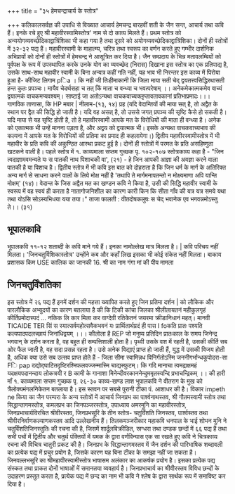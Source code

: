+++
title = "३५ हेमचन्द्राचार्य के स्तोत्र"

+++
कलिकालसर्वज्ञ की उपाधि से विख्यात आचार्य हेमचन्द्र बारहवीं शती के जैन सन्त, आचार्य तथा कवि हैं। इनके रचे हुए श्री महावीरस्वामिस्तोत्र' नाम से दो काव्य मिलते हैं। प्रथम स्तोत्र को अन्ययोगव्यवच्छेदिकाद्वात्रिंशिका भी कहा गया है तथा दूसरे को अयोगव्यवच्छेदिकाद्वात्रिंशिका। दोनों ही स्तोत्रों में ३२-३२ पद्य हैं। महावीरस्वामी के माहात्म्य, चरित्र तथा स्वरूप का वर्णन करते हुए गम्भीर दार्शनिक अभिप्रायों को दोनों ही स्तोत्रों में हेमचन्द्र ने आसूत्रित कर दिया है। जैन सम्प्रदाय के भिन्न मतावलम्बियों को पूर्वपक्ष के रूप में उपस्थापित करके उनके योग का व्यवच्छेद (निरास) दिखाना इस स्तोत्र का एक प्रतिपाद्य है, उसके साथ-साथ महावीर स्वामी के बिना अन्यत्र कहीं गति नहीं, यह भाव भी निरन्तर इस काव्य में पिरोया हुआ है- कीजिट लिगाम pिa । कि नही
जी तिःहीमाकानी कि जिला माया सती चेद् द्वयतत्त्वसिद्धिरथासती हन्त कुतः प्रपञ्चः। मायैव चेदर्थसहा च तत् किं माता च वन्ध्या च भवत्परेषाम् ।।
अनेकमेकात्मकमेव वाच्यं द्वयात्मकं वाचकमप्यवश्यम्। साष्टाई जा अतोऽन्यथा वाचकवाच्यक्लृप्तावतावकानां प्रतिभाप्रमादः।।।
गाणविक ताणासा, कि HP मबार | नीलाम-(१३, १४) प्रह (यदि वेदान्तियों की माया सत् है, तो अद्वैत के स्थान पर द्वैत की सिद्धि हो जाती है। यदि वह असत् है, तो उससे जगत् प्रपञ्च की सृष्टि कैसे हो सकती है। यदि माया से यह सृष्टि होती है, तो हे महावीरस्वामी आपके मत के विरोधियों की माता ही वन्ध्या है। अनेक को एकात्मक भी उन्हें मानना पड़ता है, और अद्वय को द्वयात्मक भी। इसके अन्यथा वाचकवाच्यभाव की कल्पना में आपके मत के विरोधियों की प्रतिमा का प्रमाद ही कहलायेगा।)
द्वितीय महावीरस्वामीस्तोत्र में भी महावीर के प्रति कवि की अकुण्ठित आस्था प्रकट हुई है। दोनों ही स्तोत्रों में परमत के प्रति असहिष्णुता खटकने वाली है। पहले स्तोत्र में
१. काव्यमाला सप्तम गुच्छक पृ. १०२-१०७
स्तोत्रकाव्य कहा है - "जिन त्वदाज्ञामवमन्यते यः स पातकी नाथ पिशाचकी वा', (२१) - हे जिन आपकी आज्ञा की अवज्ञा करने वाला पातकी है या पिशाच है। द्वितीय स्तोत्र में भी कवि इस बात को दोहराता है कि जिन धर्म के मार्ग के अतिरिक्त अन्य मार्ग से साधना करने वालों के लिये मोक्ष नहीं है 'तथापि ते मार्गमनापतन्तो न मोक्ष्यमाणा अपि यान्ति मोक्षम्' (१४)। वेदान्त के जिस अद्वैत मत का खण्डन कवि ने किया है, उसी की सिद्धि महावीर स्वामी के स्वरूप में वह स्वयं ही करता है नातागोजनिशील का कारण कारी किन कि सीता गाँव की यत्र यत्र समये यथा तथा योऽसि सोऽस्यभिधया यया तया।" ताजा फालती : वीतदोषकलुषः स चेद् भवानेक एव भगवन्नमोऽस्तु ते।। (३१)
## भूपालकावि
भूपालकवि ११-१२ शताब्दी के कवि माने गये हैं। इनका नामोल्लेख मात्र मिलता है। | कवि परिचय नहीं मिलता। 'जिनचतुर्विशिकास्तोत्र' उन्होंने कब और कहाँ लिख इसका भी कोई संकेत नहीं मिलता। बाकाय प्रशासक किम USE कालिक का जानकी 16. श्री का नाम गंगा मां की पीय मामला
## जिनचतुर्विंशतिका
इस स्तोत्र में २६ पद्य हैं इनमें दर्शन की महत्ता ख्यापित करते हुए जिन प्रतिमा दर्शन | को लौकिक और पारलौकिक अभ्युदयों का कारण बतलाया है की कि टिकी कांचा जिलका श्रीलीलायतनं महीकुलगृहं कीर्तिप्रमोदास्पदं ...
नकिक लि कार मिला कर वाग्देवी रतिकेतनं जयरमा क्रीडानिधानं महत्। मानवी TICAIDE TER सिं स स्यात्सर्वमहोत्सवैकभवनं यः प्रार्थितार्थप्रदं ही पास I foकति प्रातः पश्यति कल्पपादपदलच्छायं जिनांधिद्वयम् ।।। कीलोला है REP जो मनुष्य प्रतिदिन प्रातःकाल के समय जिनेन्द्र भगवान् के दर्शन करता है, वह बहुत
ही सम्पत्तिशाली होता है। पृथ्वी उसके वश में रहती है, उसकी कीर्ति सब ओर फैल जाती है, वह सदा प्रसन्न रहता है। उसे अनेक विद्याएं प्राप्त हो जाती हैं, युद्ध में उसकी विजय होती है, अधिक क्या उसे सब उत्सव प्राप्त होते हैं -
जिला सीमा स्वामिन्नध विनिर्गतोऽस्मि जननीगर्भान्धकूपोदरा-सा
Fि pap दद्योद्घाटितदृष्टिरश्मिफलवज्जन्मास्मि चाद्यस्फुटम्। कि गदि मानाचा त्वमद्राक्षमहं यदक्षयपदानन्दाय लोकत्रयी र B कामी के गानाशा
मिनेन्दीवरकाननेन्दुममृतस्यन्दि प्रभाचन्द्रिकम् ।। की हारी माँ
१. काव्यमाला सप्तम गुच्छक पृ. २६-३०
काव्य-खण्ड लाश भूपालकवि ने वीतराग के मुख को त्रैलोक्यमंगलनिकेतन बतलाया है। इस स्तवन पर सबसे पुरानी टीका पं. आशाधर की है। विकार impeth ne किया का जैन परम्परा के अन्य स्तोत्रों में आचार्य जिनप्रभ का पार्श्वनाथस्तव, श्री गौतमस्वामी स्तोत्र तथा सिद्धान्तागमस्तोत्र, कमलप्रभ का जिनपञ्जरस्तोत्र, उपाध्याय अमरमुनि का महावीरस्तोत्र, जिनप्रभाचार्यविरचित श्रीवीरस्तव, जिनप्रभसूरि के तीन स्तोत्र- चतुर्विंशति जिनस्तव, पार्श्वस्तव तथा श्रीवीरनिर्वाणकल्याणकस्तव आदि उल्लेखनीय हैं। तिलकमञ्जरीकार महाकवि धनपाल के भाई शोभन मुनि ने चतुर्विंशतिजिनस्तुतिः की रचना की है, जिसमें शार्दूलविक्रीडित, स्रग्धरा तथा दण्डक छन्दों में ६६ पद्य हैं तथा सभी पचों में द्वितीय और चतुर्थ पंक्तियों में यमक के द्वारा वर्णविन्यास एक सा रखते हुए कवि ने चित्रकाव्य रचना की विचित्र चातुरी प्रकट की है। जिनप्रभ के सिद्धान्तागमस्तव में जैन दर्शन की पारिभाषिक शब्दावली का प्रत्येक पद्य में प्रचुर प्रयोग है, जिसके कारण यह बिना टीका के समझा नहीं जा सकता है। जिनवल्लभसूरि का श्रीमहावीरस्वामीस्तोत्र भाषासम अलंकार का आकर्षक प्रयोग है। इसका प्रत्येक पद्य संस्कत तथा प्राकत दोनों भाषाओं में समानतया व्यवहार्य है। जिनप्रभाचार्य का श्रीवीरस्तव विविध छन्दों के उदाहरण प्रस्तुत करता है, प्रत्येक पद्य में छन्द
का नाम भी कवि ने श्लेष के द्वारा सार्थक रूप में समाविष्ट कर दिया है।